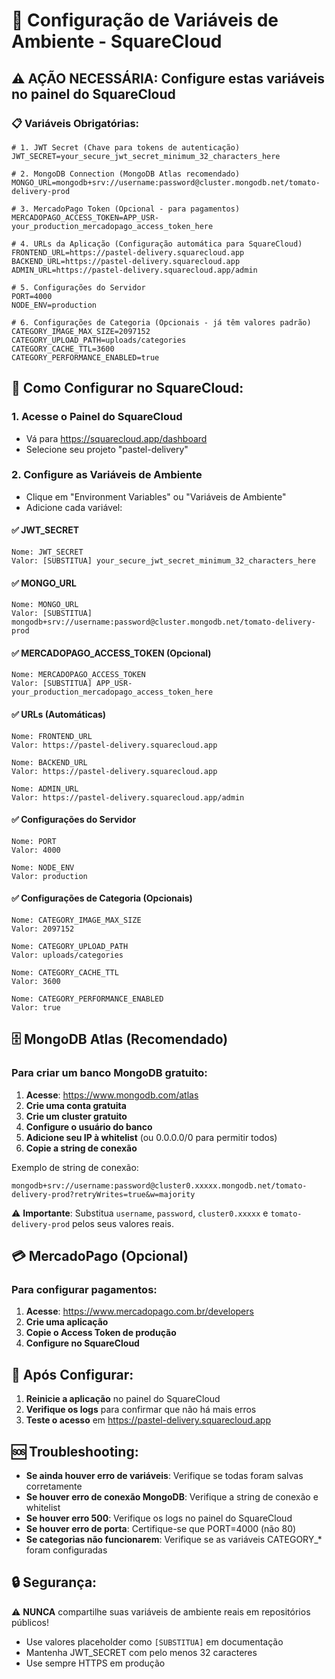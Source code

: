 # 🔧 Configuração de Variáveis de Ambiente - SquareCloud

## ⚠️ AÇÃO NECESSÁRIA: Configure estas variáveis no painel do SquareCloud

### 📋 Variáveis Obrigatórias:

```env
# 1. JWT Secret (Chave para tokens de autenticação)
JWT_SECRET=your_secure_jwt_secret_minimum_32_characters_here

# 2. MongoDB Connection (MongoDB Atlas recomendado)
MONGO_URL=mongodb+srv://username:password@cluster.mongodb.net/tomato-delivery-prod

# 3. MercadoPago Token (Opcional - para pagamentos)
MERCADOPAGO_ACCESS_TOKEN=APP_USR-your_production_mercadopago_access_token_here

# 4. URLs da Aplicação (Configuração automática para SquareCloud)
FRONTEND_URL=https://pastel-delivery.squarecloud.app
BACKEND_URL=https://pastel-delivery.squarecloud.app
ADMIN_URL=https://pastel-delivery.squarecloud.app/admin

# 5. Configurações do Servidor
PORT=4000
NODE_ENV=production

# 6. Configurações de Categoria (Opcionais - já têm valores padrão)
CATEGORY_IMAGE_MAX_SIZE=2097152
CATEGORY_UPLOAD_PATH=uploads/categories
CATEGORY_CACHE_TTL=3600
CATEGORY_PERFORMANCE_ENABLED=true
```

## 🎯 Como Configurar no SquareCloud:

### 1. **Acesse o Painel do SquareCloud**
   - Vá para https://squarecloud.app/dashboard
   - Selecione seu projeto "pastel-delivery"

### 2. **Configure as Variáveis de Ambiente**
   - Clique em "Environment Variables" ou "Variáveis de Ambiente"
   - Adicione cada variável:

#### ✅ JWT_SECRET
```
Nome: JWT_SECRET
Valor: [SUBSTITUA] your_secure_jwt_secret_minimum_32_characters_here
```

#### ✅ MONGO_URL
```
Nome: MONGO_URL
Valor: [SUBSTITUA] mongodb+srv://username:password@cluster.mongodb.net/tomato-delivery-prod
```

#### ✅ MERCADOPAGO_ACCESS_TOKEN (Opcional)
```
Nome: MERCADOPAGO_ACCESS_TOKEN
Valor: [SUBSTITUA] APP_USR-your_production_mercadopago_access_token_here
```

#### ✅ URLs (Automáticas)
```
Nome: FRONTEND_URL
Valor: https://pastel-delivery.squarecloud.app

Nome: BACKEND_URL
Valor: https://pastel-delivery.squarecloud.app

Nome: ADMIN_URL
Valor: https://pastel-delivery.squarecloud.app/admin
```

#### ✅ Configurações do Servidor
```
Nome: PORT
Valor: 4000

Nome: NODE_ENV
Valor: production
```

#### ✅ Configurações de Categoria (Opcionais)
```
Nome: CATEGORY_IMAGE_MAX_SIZE
Valor: 2097152

Nome: CATEGORY_UPLOAD_PATH
Valor: uploads/categories

Nome: CATEGORY_CACHE_TTL
Valor: 3600

Nome: CATEGORY_PERFORMANCE_ENABLED
Valor: true
```

## 🗄️ MongoDB Atlas (Recomendado)

### Para criar um banco MongoDB gratuito:

1. **Acesse**: https://www.mongodb.com/atlas
2. **Crie uma conta gratuita**
3. **Crie um cluster gratuito**
4. **Configure o usuário do banco**
5. **Adicione seu IP à whitelist** (ou 0.0.0.0/0 para permitir todos)
6. **Copie a string de conexão**

Exemplo de string de conexão:
```
mongodb+srv://username:password@cluster0.xxxxx.mongodb.net/tomato-delivery-prod?retryWrites=true&w=majority
```

⚠️ **Importante**: Substitua `username`, `password`, `cluster0.xxxxx` e `tomato-delivery-prod` pelos seus valores reais.

## 💳 MercadoPago (Opcional)

### Para configurar pagamentos:

1. **Acesse**: https://www.mercadopago.com.br/developers
2. **Crie uma aplicação**
3. **Copie o Access Token de produção**
4. **Configure no SquareCloud**

## 🔄 Após Configurar:

1. **Reinicie a aplicação** no painel do SquareCloud
2. **Verifique os logs** para confirmar que não há mais erros
3. **Teste o acesso** em https://pastel-delivery.squarecloud.app

## 🆘 Troubleshooting:

- **Se ainda houver erro de variáveis**: Verifique se todas foram salvas corretamente
- **Se houver erro de conexão MongoDB**: Verifique a string de conexão e whitelist
- **Se houver erro 500**: Verifique os logs no painel do SquareCloud
- **Se houver erro de porta**: Certifique-se que PORT=4000 (não 80)
- **Se categorias não funcionarem**: Verifique se as variáveis CATEGORY_* foram configuradas

## 🔒 Segurança:

⚠️ **NUNCA** compartilhe suas variáveis de ambiente reais em repositórios públicos!
- Use valores placeholder como `[SUBSTITUA]` em documentação
- Mantenha JWT_SECRET com pelo menos 32 caracteres
- Use sempre HTTPS em produção